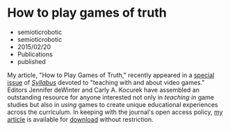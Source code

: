 # How to play games of truth
- semioticrobotic
- semioticrobotic
- 2015/02/20
- Publications
- published

My article, "How to Play Games of Truth," recently appeared in a [special issue](http://www.syllabusjournal.org/syllabus/issue/view/9) of [_Syllabus_](http://www.syllabusjournal.org/) devoted to "teaching with and about video games." Editors Jennifer deWinter and Carly A. Kocurek have assembled an outstanding resource for anyone interested not only in _teaching in_ game studies but also in _using_ games to create unique educational experiences across the curriculum. In keeping with the journal's open access policy, [my article](http://www.syllabusjournal.org/syllabus/article/view/104) is available for [download](http://www.syllabusjournal.org/syllabus/article/view/104/pdf_2) without restriction.
